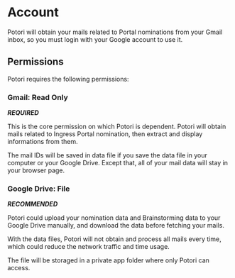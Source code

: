 # Account
Potori will obtain your mails related to Portal nominations from your Gmail inbox, so you must login with your Google account to use it.

## Permissions
Potori requires the following permissions:

### Gmail: Read Only
***REQUIRED***

This is the core permission on which Potori is dependent. Potori will obtain mails related to Ingress Portal nomination, then extract and display informations from them.

The mail IDs will be saved in data file if you save the data file in your computer or your Google Drive. Except that, all of your mail data will stay in your browser page.

### Google Drive: File
***RECOMMENDED***

Potori could upload your nomination data and Brainstorming data to your Google Drive manually, and download the data before fetching your mails.

With the data files, Potori will not obtain and process all mails every time, which could reduce the network traffic and time usage.

The file will be storaged in a private app folder where only Potori can access.